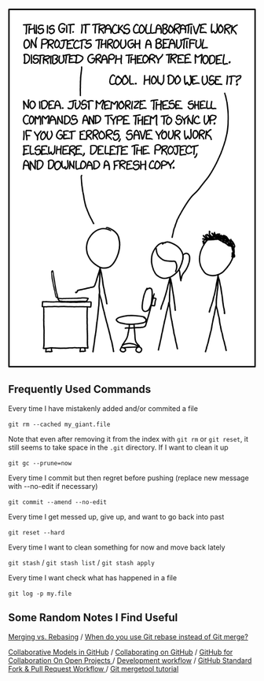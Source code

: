 ![xkcd](xkcd.png)

## Frequently Used Commands

Every time I have mistakenly added and/or commited a file

`git rm --cached my_giant.file`

Note that even after removing it from the index with `git rm` or `git reset`,  it still seems to take space in the `.git` directory. If I want to clean it up 

`git gc --prune=now`

Every time I commit but then regret before pushing (replace new message with --no-edit if necessary)

`git commit --amend --no-edit`

Every time I get messed up, give up, and want to go back into past

`git reset --hard`

Every time I want to clean something for now and move back lately

`git stash` / `git stash list` / `git stash apply`

Every time I want check what has happened in a file

`git log -p my.file`



## Some Random Notes I Find Useful

[Merging vs. Rebasing](https://www.atlassian.com/git/tutorials/merging-vs-rebasing) / [When do you use Git rebase instead of Git merge?](https://stackoverflow.com/a/36587353)

[Collaborative Models in GitHub](http://www.goring.org/resources/project-management.html) / [Collaborating on GitHub](https://uoftcoders.github.io/studyGroup/lessons/git/collaboration/lesson/) / [GitHub for Collaboration On Open Projects ](https://mozillascience.github.io/working-open-workshop/github_for_collaboration/) / [Development workflow](https://docs.scipy.org/doc/numpy-1.15.1/dev/gitwash/development_workflow.html) / [GitHub Standard Fork & Pull Request Workflow ](https://gist.github.com/Chaser324/ce0505fbed06b947d962) / [Git mergetool tutorial](https://gist.github.com/karenyyng/f19ff75c60f18b4b8149#setting-up-different-editors--tool-for-using-git-mergetool)
